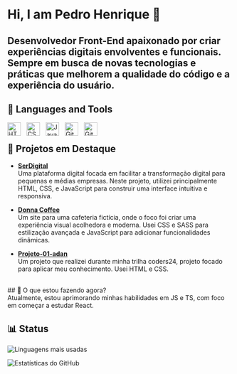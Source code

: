 # Hi, I am Pedro Henrique 👋

Desenvolvedor Front-End apaixonado por criar experiências digitais envolventes e funcionais. Sempre em busca de novas tecnologias e práticas que melhorem a qualidade do código e a experiência do usuário.
<br>
---

## 🧰 Languages and Tools

<img align="left" alt="HTML" width="30px" style="padding-right:10px;" src="https://cdn.jsdelivr.net/gh/devicons/devicon/icons/html5/html5-plain.svg" />
<img align="left" alt="CSS" width="30px" style="padding-right:10px;" src="https://cdn.jsdelivr.net/gh/devicons/devicon/icons/css3/css3-plain.svg" />
<img align="left" alt="JavaScript" width="30px" style="padding-right:10px;" src="https://cdn.jsdelivr.net/gh/devicons/devicon/icons/javascript/javascript-plain.svg" />
<img align="left" alt="Git" width="30px" style="padding-right:10px;" src="https://cdn.jsdelivr.net/gh/devicons/devicon/icons/git/git-original.svg" />
<img align="left" alt="GitHub" width="30px" style="padding-right:10px;" src="https://cdn.jsdelivr.net/gh/devicons/devicon/icons/github/github-original.svg" />
<br>

## 🌟 Projetos em Destaque

- **[SerDigital](https://github.com/Pedroh-dev01/SerDigital)**  
  Uma plataforma digital focada em facilitar a transformação digital para pequenas e médias empresas. Neste projeto, utilizei principalmente HTML, CSS, e JavaScript para construir uma interface intuitiva e responsiva.

- **[Donna Coffee](https://pedroh-dev01.github.io/Donna_Coffee/)**  
  Um site para uma cafeteria fictícia, onde o foco foi criar uma experiência visual acolhedora e moderna. Usei CSS e SASS para estilização avançada e JavaScript para adicionar funcionalidades dinâmicas.

- **[Projeto-01-adan](https://github.com/Pedroh-dev01/Projeto-01-adan)**  
  Um projeto que realizei durante minha trilha coders24, projeto focado para aplicar meu conhecimento. Usei HTML e CSS.
<br>
## 🎯 O que estou fazendo agora?
<br>
Atualmente, estou aprimorando minhas habilidades em JS e TS, com foco em começar a estudar React. 


## 📊 Status

![Linguagens mais usadas](https://github-readme-stats.vercel.app/api/top-langs/?username=eipehh-tech&layout=compact&theme=radical)

![Estatísticas do GitHub](https://github-readme-stats.vercel.app/api?username=eipehh-tech&show_icons=true&theme=radical)

